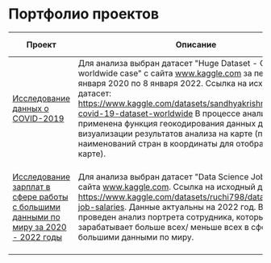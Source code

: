 # Портфолио проектов
 
| Проект                | Описание               | Цель исследования           | Используемые библиотеки |
| -------------------- | ---------------------|---------------------------|---------------------------|
| [Исследование данных о COVID-2019](https://github.com/MariyaChumakova/pet_projects/tree/main/COVID_2019_analysis "Исследование данных о COVID-2019")  | Для анализа выбран датасет "Huge Dataset - COVID 19 worldwide case" с сайта www.kaggle.com за период с 28 января 2020 по 8 января 2022. Ссылка на исходный датасет: https://www.kaggle.com/datasets/sandhyakrishnan02/latest-covid-19-dataset-worldwide В процессе анализа применена функция геокодирования данных для визуализации результатов анализа на карте (перевод наименований стран в координаты для отображения их на карте). | Выяснить, какие параметры влияют на заболеваемость COVID-19 по миру|pandas, numpy, matplotlib, folium |
| [Исследование зарплат в сфере работы с большими данными по миру за 2020 - 2022 годы](https://github.com/MariyaChumakova/pet_projects/tree/main/DS_Job_Salaries_analysis "Исследование зарплат в сфере работы с большими данными по миру за 2020 - 2022 годы")  |Для анализа выбран датасет "Data Science Job Salaries" с сайта www.kaggle.com. Ссылка на исходный датасет - https://www.kaggle.com/datasets/ruchi798/data-science-job-salaries. Данные актуальны на 2022 год. В проекте проведен анализ портрета сотрудника, который зарабатывает больше всех/ меньше всех в сфере работы с большими данными по миру.|Изучить, какие параметры влияют на размер заработной платы в сфере работы с большими данными |pandas, matplotlib, plotly, seaborn |




